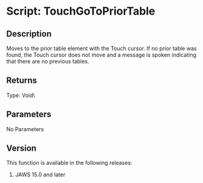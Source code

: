 # Script: TouchGoToPriorTable

## Description

Moves to the prior table element with the Touch cursor. If no prior
table was found, the Touch cursor does not move and a message is spoken
indicating that there are no previous tables.

## Returns

Type: Void\

## Parameters

No Parameters

## Version

This function is available in the following releases:

1.  JAWS 15.0 and later
